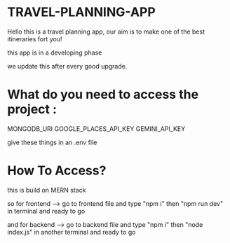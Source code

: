 # TRAVEL-PLANNING-APP

Hello this is a travel planning app, our aim is to make one of the best itineraries fort you!

this app is in a developing phase 

we update this after every good upgrade.

# What do you need to access the project :

MONGODB_URI
GOOGLE_PLACES_API_KEY
GEMINI_API_KEY

give these things in an .env  file 

# How To Access?

this is build on MERN stack 



so for frontend --> go to frontend file and type "npm i" then "npm run dev" in terminal and ready to go

and for backend --> go to backend file and type "npm i"  then "node index.js" in another terminal and ready to go


